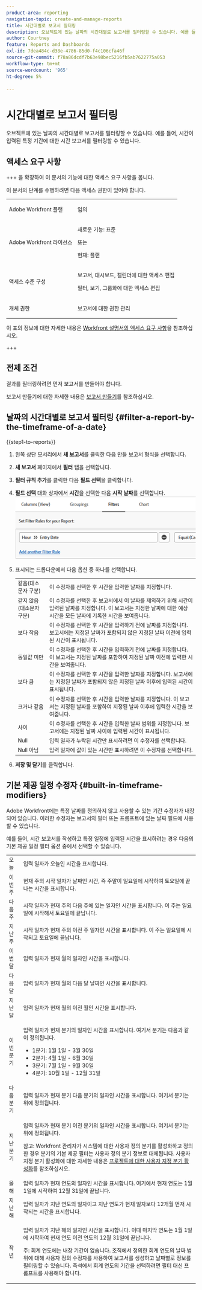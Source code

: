 ```yaml
---
product-area: reporting
navigation-topic: create-and-manage-reports
title: 시간대별로 보고서 필터링
description: 오브젝트에 있는 날짜의 시간대별로 보고서를 필터링할 수 있습니다. 예를 들어, 시간이 입력된 특정 기간에 대한 시간 보고서를 필터링할 수 있습니다.
author: Courtney
feature: Reports and Dashboards
exl-id: 7dea484c-d38e-4786-85d0-f4c106cfa46f
source-git-commit: f78a86dcdf7b63e98bec5216fb5ab7622775a053
workflow-type: tm+mt
source-wordcount: '965'
ht-degree: 5%

---
```


# 시간대별로 보고서 필터링

<!-- Audited: 4/2025 -->

오브젝트에 있는 날짜의 시간대별로 보고서를 필터링할 수 있습니다. 예를 들어, 시간이 입력된 특정 기간에 대한 시간 보고서를 필터링할 수 있습니다.

## 액세스 요구 사항

+++ 을 확장하여 이 문서의 기능에 대한 액세스 요구 사항을 봅니다.

이 문서의 단계를 수행하려면 다음 액세스 권한이 있어야 합니다.

<table style="table-layout:auto"> 
 <col> 
 <col> 
 <tbody> 
  <tr> 
   <td role="rowheader">Adobe Workfront 플랜</td> 
   <td> <p>임의</p> </td> 
  </tr> 
  <tr> 
   <td role="rowheader">Adobe Workfront 라이선스</td> 
      <td> 
      <p>새로운 기능: 표준</p>
       <p> 또는</p>
      <p>현재: 플랜</p>
   </td>

</tr> 
  <tr> 
   <td role="rowheader">액세스 수준 구성</td> 
   <td> <p>보고서, 대시보드, 캘린더에 대한 액세스 편집</p> <p>필터, 보기, 그룹화에 대한 액세스 편집</p></td> 
  </tr> 
  <tr> 
   <td role="rowheader">개체 권한</td> 
   <td> <p>보고서에 대한 권한 관리</p></td> 
  </tr> 
 </tbody> 
</table>

이 표의 정보에 대한 자세한 내용은 [Workfront 설명서의 액세스 요구 사항](/help/quicksilver/administration-and-setup/add-users/access-levels-and-object-permissions/access-level-requirements-in-documentation.md)을 참조하십시오.

+++

## 전제 조건

결과를 필터링하려면 먼저 보고서를 만들어야 합니다.

보고서 만들기에 대한 자세한 내용은 [보고서 만들기](../../../reports-and-dashboards/reports/creating-and-managing-reports/create-report.md)를 참조하십시오.

## 날짜의 시간대별로 보고서 필터링 {#filter-a-report-by-the-timeframe-of-a-date}

{{step1-to-reports}}

1. 왼쪽 상단 모서리에서 **새 보고서**&#x200B;를 클릭한 다음 만들 보고서 형식을 선택합니다.

1. **새 보고서** 페이지에서 **필터** 탭을 선택합니다.

1. **필터 규칙 추가**&#x200B;를 클릭한 다음 **필드 선택**&#x200B;을 클릭합니다.

1. **필드 선택** 대화 상자에서 **시간**&#x200B;을 선택한 다음 **시작 날짜**&#x200B;를 선택합니다.
   ![시간대별 시간 보고서 필터링](assets/qs-filtering-hour-report-by-timeframe-350x357.png)

1. 표시되는 드롭다운에서 다음 옵션 중 하나를 선택합니다.

   <table style="table-layout:auto"> 
    <col> 
    <col> 
    <tbody> 
     <tr> 
      <td role="rowheader">같음(대소문자 구분)</td> 
      <td>이 수정자를 선택한 후 시간을 입력한 날짜를 지정합니다.</td> 
     </tr>

   <tr> 
      <td role="rowheader">같지 않음(대소문자 구분)</td> 
      <td>이 수정자를 선택한 후 보고서에서 이 날짜를 제외하기 위해 시간이 입력된 날짜를 지정합니다. 이 보고서는 지정한 날짜에 대한 예상 시간을 모든 날짜에 기록한 시간을 보여줍니다.</td> 
     </tr>

   <tr> 
      <td role="rowheader">보다 작음</td> 
      <td>이 수정자를 선택한 후 시간을 입력하기 전에 날짜를 지정합니다. 보고서에는 지정된 날짜가 포함되지 않은 지정된 날짜 이전에 입력된 시간이 표시됩니다.</td> 
     </tr>

   <tr> 
      <td role="rowheader">동일값 미만</td> 
      <td>이 수정자를 선택한 후 시간을 입력하기 전에 날짜를 지정합니다. 이 보고서는 지정된 날짜를 포함하여 지정된 날짜 이전에 입력한 시간을 보여줍니다.</td> 
     </tr>

   <tr> 
      <td role="rowheader">보다 큼</td> 
      <td>이 수정자를 선택한 후 시간을 입력한 날짜를 지정합니다. 보고서에는 지정된 날짜가 포함되지 않은 지정된 날짜 이후에 입력된 시간이 표시됩니다.</td> 
     </tr>

   <tr> 
      <td role="rowheader">크거나 같음</td> 
      <td> 이 수정자를 선택한 후 시간을 입력한 날짜를 지정합니다. 이 보고서는 지정된 날짜를 포함하여 지정된 날짜 이후에 입력한 시간을 보여줍니다. </td> 
     </tr>

   <tr> 
      <td role="rowheader">사이</td> 
      <td>이 수정자를 선택한 후 시간을 입력한 날짜 범위를 지정합니다. 보고서에는 지정된 날짜 사이에 입력된 시간이 표시됩니다.</td> 
     </tr>

   <tr> 
      <td role="rowheader">Null</td> 
      <td>입력 일자가 누락된 시간만 표시하려면 이 수정자를 선택합니다.</td> 
     </tr>

   <tr> 
      <td role="rowheader">Null 아님</td> 
      <td>입력 일자에 값이 있는 시간만 표시하려면 이 수정자를 선택합니다.</td> 
     </tr>

   </tbody> 
   </table>

1. **저장 및 닫기**&#x200B;를 클릭합니다.

## 기본 제공 일정 수정자 {#built-in-timeframe-modifiers}

Adobe Workfront에는 특정 날짜를 정의하지 않고 사용할 수 있는 기간 수정자가 내장되어 있습니다. 이러한 수정자는 보고서의 필터 또는 프롬프트에 있는 날짜 필드에 사용할 수 있습니다.

예를 들어, 시간 보고서를 작성하고 특정 일정에 입력된 시간을 표시하려는 경우 다음의 기본 제공 일정 필터 옵션 중에서 선택할 수 있습니다.

<table style="table-layout:auto"> 
 <col> 
 <col> 
 <tbody> 
  <tr> 
   <td role="rowheader">오늘</td> 
   <td>입력 일자가 오늘인 시간을 표시합니다.</td> 
  </tr> 
  <tr> 
   <td role="rowheader">이번 주</td> 
   <td>현재 주의 시작 일자가 날짜인 시간, 즉 주말이 일요일에 시작하여 토요일에 끝나는 시간을 표시합니다.</td> 
  </tr> 
  <tr> 
   <td role="rowheader">다음 주</td> 
   <td>시작 일자가 현재 주의 다음 주에 있는 일자인 시간을 표시합니다. 이 주는 일요일에 시작해서 토요일에 끝납니다. </td> 
  </tr> 
  <tr> 
   <td role="rowheader">지난주</td> 
   <td>시작 일자가 현재 주의 이전 주 일자인 시간을 표시합니다. 이 주는 일요일에 시작되고 토요일에 끝납니다. </td> 
  </tr> 
  <tr> 
   <td role="rowheader">이번 달</td> 
   <td>입력 일자가 현재 월의 일자인 시간을 표시합니다.</td> 
  </tr> 
  <tr> 
   <td role="rowheader">다음 달</td> 
   <td>입력 일자가 현재 월의 다음 달 날짜인 시간을 표시합니다.</td> 
  </tr> 
  <tr> 
   <td role="rowheader">지난 달</td> 
   <td>입력 일자가 현재 월의 이전 월인 시간을 표시합니다.</td> 
  </tr> 
  <tr> 
   <td role="rowheader">이번 분기</td> 
   <td> <p>입력 일자가 현재 분기의 일자인 시간을 표시합니다. 여기서 분기는 다음과 같이 정의됩니다.</p> 
    <ul> 
     <li>1분기: 1월 1일 - 3월 30일</li> 
     <li>2분기: 4월 1일 - 6월 30일</li> 
     <li>3분기: 7월 1일 - 9월 30일</li> 
     <li>4분기: 10월 1일 - 12월 31일</li> 
    </ul> </td> 
  </tr> 
  <tr> 
   <td role="rowheader">다음 분기</td> 
   <td>입력 일자가 현재 분기 다음 분기의 일자인 시간을 표시합니다. 여기서 분기는 위에 정의됩니다.</td> 
  </tr> 
  <tr> 
   <td role="rowheader">지난 분기</td> 
   <td> <p>입력 일자가 현재 분기 이전 분기의 일자인 시간을 표시합니다. 여기서 분기는 위에 정의됩니다.</p> <p>참고: Workfront 관리자가 시스템에 대한 사용자 정의 분기를 활성화하고 정의한 경우 분기의 기본 제공 필터는 사용자 정의 분기 정보로 대체됩니다. 사용자 지정 분기 활성화에 대한 자세한 내용은 <a href="../../../administration-and-setup/set-up-workfront/configure-system-defaults/enable-custom-quarters-projects.md" class="MCXref xref">프로젝트에 대한 사용자 지정 분기 활성화</a>를 참조하십시오.</p> </td> 
  </tr> 
  <tr> 
   <td role="rowheader">올해</td> 
   <td>입력 일자가 현재 연도의 일자인 시간을 표시합니다. 여기에서 현재 연도는 1월 1일에 시작하여 12월 31일에 끝납니다.</td> 
  </tr> 
  <tr> 
   <td role="rowheader">지난 해</td> 
   <td>입력 일자가 지난 연도의 일자이고 지난 연도가 현재 일자보다 12개월 먼저 시작되는 시간을 표시합니다.</td> 
  </tr> 
  <tr> 
   <td role="rowheader">작년</td> 
   <td> <p>입력 일자가 지난 해의 일자인 시간을 표시합니다. 이때 마지막 연도는 1월 1일에 시작하여 현재 연도 이전 연도의 12월 31일에 끝납니다.</p> <p>주: 회계 연도에는 내장 기간이 없습니다. 조직에서 정의한 회계 연도의 날짜 범위에 대해 사용자 정의 수정자를 사용하여 보고서를 생성하고 날짜별로 정보를 필터링할 수 있습니다. 즉석에서 회계 연도의 기간을 선택하려면 필터 대신 프롬프트를 사용해야 합니다. </p> </td> 
  </tr> 
 </tbody> 
</table>
